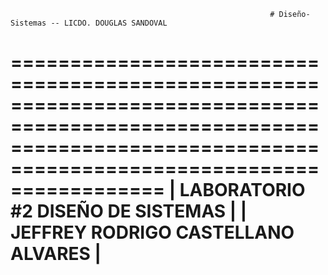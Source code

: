                                                               # Diseño-Sistemas -- LICDO. DOUGLAS SANDOVAL
                                                      

=========================================================================================================================================================================
|                                                      LABORATORIO #2 DISEÑO DE SISTEMAS                                                                                |
|                                                     JEFFREY RODRIGO CASTELLANO ALVARES                                                                                |
=========================================================================================================================================================================
